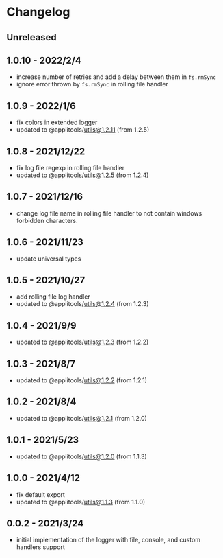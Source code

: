 # Changelog

## Unreleased


## 1.0.10 - 2022/2/4

- increase number of retries and add a delay between them in `fs.rmSync`
- ignore error thrown by `fs.rmSync` in rolling file handler

## 1.0.9 - 2022/1/6

- fix colors in extended logger
- updated to @applitools/utils@1.2.11 (from 1.2.5)

## 1.0.8 - 2021/12/22

- fix log file regexp in rolling file handler
- updated to @applitools/utils@1.2.5 (from 1.2.4)

## 1.0.7 - 2021/12/16

- change log file name in rolling file handler to not contain windows forbidden characters.

## 1.0.6 - 2021/11/23

- update universal types

## 1.0.5 - 2021/10/27

- add rolling file log handler
- updated to @applitools/utils@1.2.4 (from 1.2.3)

## 1.0.4 - 2021/9/9

- updated to @applitools/utils@1.2.3 (from 1.2.2)

## 1.0.3 - 2021/8/7

- updated to @applitools/utils@1.2.2 (from 1.2.1)

## 1.0.2 - 2021/8/4

- updated to @applitools/utils@1.2.1 (from 1.2.0)

## 1.0.1 - 2021/5/23

- updated to @applitools/utils@1.2.0 (from 1.1.3)

## 1.0.0 - 2021/4/12

- fix default export
- updated to @applitools/utils@1.1.3 (from 1.1.0)

## 0.0.2 - 2021/3/24

- initial implementation of the logger with file, console, and custom handlers support